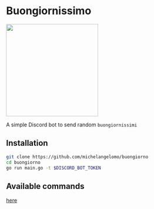 # Buongiornissimo

<img src="https://images.wired.it/gallery/120617/Big/286699b4-24ea-4fdf-8fc1-25eb198ec6a5.jpg" data-canonical-src="https://images.wired.it/gallery/120617/Big/286699b4-24ea-4fdf-8fc1-25eb198ec6a5.jpg" width="250" />

A simple Discord bot to send random `buongiornissimi`

## Installation

```bash
git clone https://github.com/michelangelomo/buongiorno
cd buongiorno
go run main.go -t $DISCORD_BOT_TOKEN
```

## Available commands

[here](https://github.com/michelangelomo/buongiorno/blob/master/main.go#L31)
